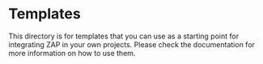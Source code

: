 # Templates

This directory is for templates that you can use as a starting point for integrating ZAP in your own projects.
Please check the documentation for more information on how to use them.
